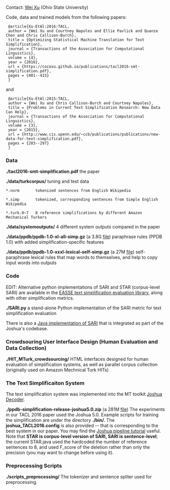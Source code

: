 Contact: [Wei Xu](http://web.cse.ohio-state.edu/~weixu/) (Ohio State University)


Code, data and trained models from the following papers:

     @article{Xu-EtAl:2016:TACL,
     author = {Wei Xu and Courtney Napoles and Ellie Pavlick and Quanze Chen and Chris Callison-Burch},
     title = {Optimizing Statistical Machine Translation for Text Simplification},
     journal = {Transactions of the Association for Computational Linguistics},
     volume = {4},
     year = {2016},
     url = {https://cocoxu.github.io/publications/tacl2016-smt-simplification.pdf},
     pages = {401--415}
     }

and
     
     @article{Xu-EtAl:2015:TACL,
     author = {Wei Xu and Chris Callison-Burch and Courtney Napoles},
     title = {Problems in Current Text Simplification Research: New Data Can Help},
     journal = {Transactions of the Association for Computational Linguistics},
     volume = {3},
     year = {2015},
     url = {http://www.cis.upenn.edu/~ccb/publications/publications/new-data-for-text-simplification.pdf},
     pages = {283--297}
     }

### Data 
**./tacl2016-smt-simplification.pdf**    the paper

**./data/turkcorpus/**     tuning and test data 

    *.norm       tokenized sentences from English Wikipedia

    *.simp       tokenized, corresponding sentences from Simple English Wikipedia

    *.turk.0~7   8 reference simplifications by different Amazon Mechanical Turkers 
    
**./data/systemoutputs/**  4 different system outputs compared in the paper

**./data/ppdb/ppdb-1.0-xl-all-simp.gz** (a 3.8G [file](http://www.cis.upenn.edu/~xwe/files/ppdb-1.0-xl-all-simp.gz))  paraphrase rules (PPDB 1.0) with added simplification-specific features 

**./data/ppdb/ppdb-1.0-xxxl-lexical-self-simp.gz** (a 27M [file](http://www.cis.upenn.edu/~xwe/files/ppdb-1.0-xxxl-lexical-self-simp.gz)) self-paraphrase lexical rules that map words to themselves, and help to copy input words into outputs

### Code 

EDIT: Alternative python implementations of SARI and STAR (corpus-level SARI) are available in the [EASSE text simplification evaluation library](https://github.com/feralvam/easse/), along with other simplification metrics.

**./SARI.py**   a stand-alone Python implementation of the SARI metric for text simplification evaluation

There is also a [Java implementation of SARI](https://github.com/apache/incubator-joshua/blob/master/src/main/java/org/apache/joshua/metrics/SARI.java) that is integrated as part of the Joshua's codebase. 

### Crowdsouring User Interface Design (Human Evaluation and Data Collection)

**./HIT_MTurk_crowdsourcing/**  HTML interfaces designed for human evaluation of simplification systems, as well as parallel corpus collection (originally used on Amazon Mechnical Turk HITs)

### The Text Simplificaiton System 

The text simplification system was implemented into the MT toolkit [Joshua Decoder](http://joshua.incubator.apache.org/). 

**./ppdb-simplification-release-joshua5.0.zip** (a 281M [file](https://drive.google.com/file/d/0B1P1xW5xNISsdXdoX1RQNmVSSkE/view?usp=sharing)) The experiments in our TACL 2016 paper used the Joshua 5.0. Example scripts for training the simplification are under the directory **./bin/**. The **joshua_TACL2016.config** is also provided -- that is corresponding to the best system in our paper. You may find the [Joshua pipeline tutorial](http://joshua.incubator.apache.org/5.0/tutorial.html) useful. Note that **STAR is corpus-level version of SARI, SARI is sentence-level**; the current STAR.java used the hardcoded the number of reference sentences to 8, and used F_score of the deletion rather than only the precision (you may want to change before using it). 

### Preprocessing Scripts

**./scripts_preprocessing/** The tokenizer and sentence spliter used for preprocessing. 

